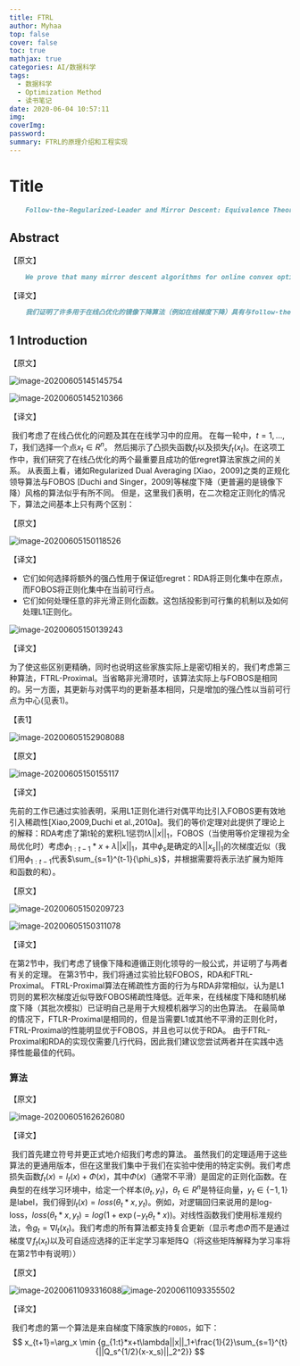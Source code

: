 ```yaml
---
title: FTRL
author: Myhaa
top: false
cover: false
toc: true
mathjax: true
categories: AI/数据科学
tags:
  - 数据科学
  - Optimization Method
  - 读书笔记
date: 2020-06-04 10:57:11
img:
coverImg:
password:
summary: FTRL的原理介绍和工程实现
---
```


# Title

```markdown
	Follow-the-Regularized-Leader and Mirror Descent: Equivalence Theorems and L1 Regularization
```

## Abstract

【原文】

```markdown
	We prove that many mirror descent algorithms for online convex optimization (such as online gradient descent) have an equivalent interpretation as follow-the-regularizedleader (FTRL) algorithms. This observation makes the relationships between many commonly used algorithms explicit, and provides theoretical insight on previous experimental observations. In particular, even though the FOBOS composite mirror descent algorithm handles L1 regularization explicitly, it has been observed that the FTRL-style Regularized Dual Averaging (RDA) algorithm is even more e ective at producing sparsity. Our results demonstrate that the key di erence between these algorithms is how they handle the cumulative L1 penalty. While FOBOS handles the L1 term exactly on any given update, we show that it is e ectively using subgradient approximations to the L1 penalty from previous rounds, leading to less sparsity than RDA, which handles the cumulative penalty in closed form. The FTRL-Proximal algorithm, which we introduce, can be seen as a hybrid of these two algorithms, and signi cantly outperforms both on a large, realworld dataset.
```

【译文】

```markdown
	我们证明了许多用于在线凸优化的镜像下降算法（例如在线梯度下降）具有与follow-the-regularizedleader (FTRL)算法等效的解释。该观察使许多常用算法之间的关系变得明确，并提供了对先前实验观察的理论见解。尤其是，即使FOBOS复合镜像下降算法可以明确处理L1正则化，也已经观察到FTRL样式的正则平均化（RDA）算法在产生稀疏性方面更为有效。我们的结果表明，这些算法之间的关键区别在于它们如何处理累积的L1损失。尽管FOBOS可以在任何给定的更新中精确地处理L1项，但我们证明它有效地使用了前几轮对L1罚分的次梯度近似，导致稀疏性低于RDA，后者以封闭形式处理累积罚分。我们介绍的FTRL-Proximal算法可以看作是这两种算法的混合体，在大型的真实数据集上均远胜过两者。
```

## 1 Introduction

【原文】

![image-20200605145145754](FTRL/image-20200605145145754.png)

![image-20200605145210366](FTRL/image-20200605145210366.png)

【译文】

​	我们考虑了在线凸优化的问题及其在在线学习中的应用。 在每一轮中，$t=1,...,T$，我们选择一个点$x_t\in R^n$。 然后揭示了凸损失函数$f_t$以及损失$f_t(x_t)$。在这项工作中，我们研究了在线凸优化的两个最重要且成功的低regret算法家族之间的关系。 从表面上看，诸如Regularized Dual Averaging [Xiao，2009]之类的正规化领导算法与FOBOS [Duchi and Singer，2009]等梯度下降（更普遍的是镜像下降）风格的算法似乎有所不同。 但是，这里我们表明，在二次稳定正则化的情况下，算法之间基本上只有两个区别：

【原文】

![image-20200605150118526](FTRL/image-20200605150118526.png)

【译文】

* 它们如何选择将额外的强凸性用于保证低regret：RDA将正则化集中在原点，而FOBOS将正则化集中在当前可行点。
* 它们如何处理任意的非光滑正则化函数。这包括投影到可行集的机制以及如何处理L1正则化。

![image-20200605150139243](FTRL/image-20200605150139243.png)

【译文】

​	为了使这些区别更精确，同时也说明这些家族实际上是密切相关的，我们考虑第三种算法，FTRL-Proximal。当省略非光滑项时，该算法实际上与FOBOS是相同的。另一方面，其更新与对偶平均的更新基本相同，只是增加的强凸性以当前可行点为中心(见表1)。

【表1】

![image-20200605152908088](FTRL/image-20200605152908088.png)

【原文】

![image-20200605150155117](FTRL/image-20200605150155117.png)

【译文】

​	先前的工作已通过实验表明，采用L1正则化进行对偶平均比引入FOBOS更有效地引入稀疏性[Xiao,2009,Duchi et al.,2010a]。我们的等价定理对此提供了理论上的解释：RDA考虑了第t轮的累积L1惩罚$t\lambda{||x||_1}$，FOBOS（当使用等价定理视为全局优化时）考虑$\phi_{1:t-1}*x+\lambda||x||_1$，其中$\phi_s$是确定的$\lambda||x_s||_1$的次梯度近似（我们用$\phi_{1:t-1}$代表$\sum_{s=1}^{t-1}{\phi_s}$，并根据需要将表示法扩展为矩阵和函数的和）。

【原文】

![image-20200605150209723](FTRL/image-20200605150209723.png)

![image-20200605150311078](FTRL/image-20200605150311078.png)

【译文】

​	在第2节中，我们考虑了镜像下降和遵循正则化领导的一般公式，并证明了与两者有关的定理。 在第3节中，我们将通过实验比较FOBOS，RDA和FTRL-Proximal。 FTRL-Proximal算法在稀疏性方面的行为与RDA非常相似，认为是L1罚则的累积次梯度近似导致FOBOS稀疏性降低。
​	近年来，在线梯度下降和随机梯度下降（其批次模拟）已证明自己是用于大规模机器学习的出色算法。 在最简单的情况下，FTLR-Proximal是相同的，但是当需要L1或其他不平滑的正则化时，FTRL-Proximal的性能明显优于FOBOS，并且也可以优于RDA。 由于FTRL-Proximal和RDA的实现仅需要几行代码，因此我们建议您尝试两者并在实践中选择性能最佳的代码。

### 算法

【原文】

![image-20200605162626080](FTRL/image-20200605162626080.png)

【译文】

​	我们首先建立符号并更正式地介绍我们考虑的算法。 虽然我们的定理适用于这些算法的更通用版本，但在这里我们集中于我们在实验中使用的特定实例。我们考虑损失函数$f_t(x)=l_t(x)+\Phi(x)$，其中$\Phi(x)$（通常不平滑）是固定的正则化函数。在典型的在线学习环境中，给定一个样本$(\theta_t,y_t)$，$\theta_t \in R^n$是特征向量，$y_t \in \{-1,1\}$是label，我们得到$l_t(x)=loss(\theta_t*x,y_t)$。例如，对逻辑回归来说用的是log-loss，$loss(\theta_t*x,y_t)=log(1+\exp(-y_t\theta_t*x))$。对线性函数我们使用标准规约法，令$g_t=\nabla{l_t(x_t)}$。我们考虑的所有算法都支持复合更新（显示考虑$\Phi$而不是通过梯度$\nabla{f_t(x_t)}$以及可自适应选择的正半定学习率矩阵Q（将这些矩阵解释为学习率将在第2节中有说明））

【原文】

![image-20200611093316088](FTRL/image-20200611093316088.png)![image-20200611093355502](FTRL/image-20200611093355502.png)

【译文】

​	我们考虑的第一个算法是来自梯度下降家族的`FOBOS`，如下：
$$
x_{t+1}=\arg_x \min {g_{1:t}*x+t\lambda||x||_1+\frac{1}{2}\sum_{s=1}^{t}{||Q_s^{1/2}(x-x_s)||_2^2}}
$$
